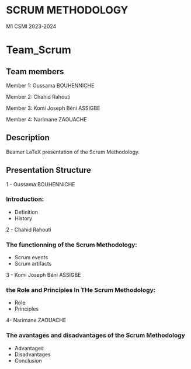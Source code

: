 # SCRUM METHODOLOGY
M1 CSMI 2023-2024

# Team_Scrum

## Team members 

  Member 1: Oussama BOUHENNICHE

  Member 2: Chahid Rahouti

  Member 3: Komi Joseph Béni ASSIGBE

  Member 4: Narimane ZAOUACHE
## Description
Beamer LaTeX presentation of the Scrum Methodology. 
## Presentation Structure

1 - Oussama BOUHENNICHE
### Introduction:
  - Definition
  - History

2 - Chahid Rahouti
### The functionning of the Scrum Methodology:
  - Scrum events
  - Scrum artifacts
  
3 - Komi Joseph Béni ASSIGBE

### the Role and Principles In  THe Scrum Methodology:
  - Role
  - Principles

4- Narimane ZAOUACHE
### The avantages and disadvantages of the Scrum Methodology
  - Advantages
  - Disadvantages
  - Conclusion 


